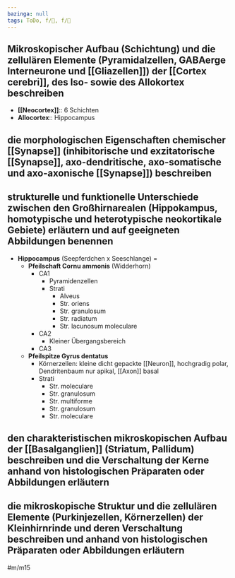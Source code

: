 ```yaml
---
bazinga: null
tags: ToDo, f/🧠, f/🔬
---
```


## Mikroskopischer Aufbau (Schichtung) und die zellulären Elemente (Pyramidalzellen, GABAerge Interneurone und [[Gliazellen]]) der [[Cortex cerebri]], des Iso- sowie des Allokortex beschreiben

- **[[Neocortex]]**:: 6 Schichten
- **Allocortex**:: Hippocampus

## die morphologischen Eigenschaften chemischer [[Synapse]] (inhibitorische und exzitatorische [[Synapse]], axo-dendritische, axo-somatische und axo-axonische [[Synapse]]) beschreiben

## strukturelle und funktionelle Unterschiede zwischen den Großhirnarealen (Hippokampus, homotypische und heterotypische neokortikale Gebiete) erläutern und auf geeigneten Abbildungen benennen

- **Hippocampus** (Seepferdchen x Seeschlange) =
    - **Pfeilschaft Cornu ammonis** (Widderhorn)
        - CA1
            - Pyramidenzellen
            - Strati
                - Alveus
                - Str. oriens
                - Str. granulosum
                - Str. radiatum
                - Str. lacunosum moleculare
        - CA2
            - Kleiner Übergangsbereich
        - CA3
    - **Pfeilspitze Gyrus dentatus**
        - Körnerzellen: kleine dicht gepackte [[Neuron]], hochgradig polar, Dendritenbaum nur apikal, [[Axon]] basal
        - Strati
            - Str. moleculare
            - Str. granulosum
            - Str. multiforme
            - Str. granulosum
            - Str. moleculare

## den charakteristischen mikroskopischen Aufbau der [[Basalganglien]] (Striatum, Pallidum) beschreiben und die Verschaltung der Kerne anhand von histologischen Präparaten oder Abbildungen erläutern

## die mikroskopische Struktur und die zellulären Elemente (Purkinjezellen, Körnerzellen) der Kleinhirnrinde und deren Verschaltung beschreiben und anhand von histologischen Präparaten oder Abbildungen erläutern

#m/m15